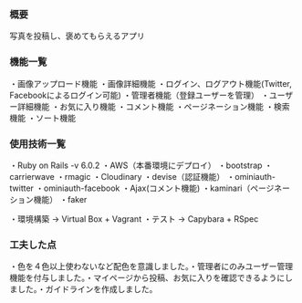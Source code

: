 <h3>概要</h3>

写真を投稿し、褒めてもらえるアプリ

<h3>機能一覧</h3>

・画像アップロード機能
・画像詳細機能
・ログイン、ログアウト機能(Twitter, Facebookによるログイン可能)
・管理者機能（登録ユーザーを管理）
・ユーザー詳細機能
・お気に入り機能
・コメント機能
・ページネーション機能
・検索機能
・ソート機能

<h3>使用技術一覧</h3>

・Ruby on Rails -v 6.0.2
・AWS（本番環境にデプロイ）
・bootstrap
・carrierwave
・rmagic
・Cloudinary
・devise（認証機能）
・ominiauth-twitter
・ominiauth-facebook
・Ajax(コメント機能)
・kaminari（ページネーション機能）
・faker

・環境構築 -> Virtual Box + Vagrant
・テスト -> Capybara + RSpec

<h3>工夫した点</h3>
・色を４色以上使わないなど配色を意識しました。・管理者にのみユーザー管理機能を付与しました。・マイページから投稿、お気に入りを確認できるようにしました。・ガイドラインを作成しました。